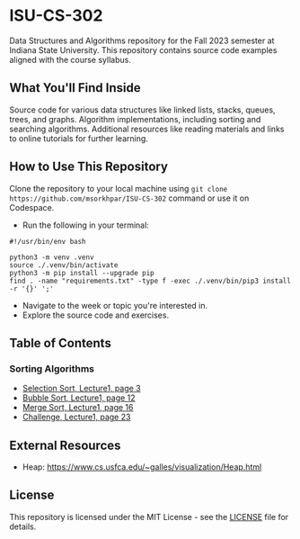 # ISU-CS-302

Data Structures and Algorithms repository for the Fall 2023 semester at Indiana State University. This repository
contains source code examples aligned with the course syllabus.

## What You'll Find Inside

Source code for various data structures like linked lists, stacks, queues, trees, and graphs.
Algorithm implementations, including sorting and searching algorithms.
Additional resources like reading materials and links to online tutorials for further learning.

## How to Use This Repository

Clone the repository to your local machine using `git clone https://github.com/msorkhpar/ISU-CS-302` command or use it
on Codespace.

- Run the following in your terminal:

```shell
#!/usr/bin/env bash

python3 -m venv .venv
source ./.venv/bin/activate
python3 -m pip install --upgrade pip
find . -name "requirements.txt" -type f -exec ./.venv/bin/pip3 install -r '{}' ';'
```

- Navigate to the week or topic you're interested in.
- Explore the source code and exercises.

## Table of Contents

### Sorting Algorithms

- [Selection Sort, Lecture1, page 3](01_sorting/01_selection_sort.py)
- [Bubble Sort, Lecture1, page 12](01_sorting/02_bubble_sort.py)
- [Merge Sort, Lecture1, page 16](01_sorting/03_merge_sort.py)
- [Challenge, Lecture1, page 23](01_sorting/03_merge_sort.py)

## External Resources
- Heap: https://www.cs.usfca.edu/~galles/visualization/Heap.html
## License

This repository is licensed under the MIT License - see
the [LICENSE](https://github.com/msorkhpar/ISU-CS-302/blob/main/LICENSE) file for details.

